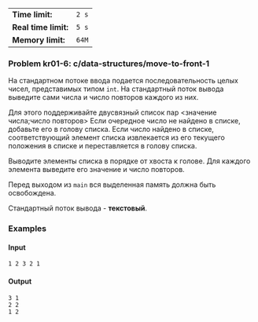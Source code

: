 |                      |       |
|----------------------|-------|
| **Time limit:**      | `2 s` |
| **Real time limit:** | `5 s` |
| **Memory limit:**    | `64M` |


### Problem kr01-6: c/data-structures/move-to-front-1

На стандартном потоке ввода подается последовательность целых чисел, представимых типом `int`. На
стандартный поток вывода выведите сами числа и число повторов каждого из них.

Для этого поддерживайте двусвязный список пар <значение числа;число повторов> Если очередное число
не найдено в списке, добавьте его в голову списка. Если число найдено в списке, соответствующий
элемент списка извлекается из его текущего положения в списке и переставляется в голову списка.

Выводите элементы списка в порядке от хвоста к голове. Для каждого элемента выведите его значение и
число повторов.

Перед выходом из `main` вся выделенная память должна быть освобождена.

Стандартный поток вывода - **текстовый**.

### Examples

#### Input

    
    
    1 2 3 2 1

#### Output

    
    
    3 1
    2 2
    1 2
    

